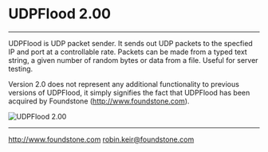 # UDPFlood 2.00
-------------

UDPFlood is UDP packet sender. It sends out UDP packets to the specfied IP and port at a controllable rate. Packets can be made from a typed text string, a given number of random bytes or data from a file. Useful for server testing.


Version 2.0 does not represent any additional functionality to previous
versions of UDPFlood, it simply signifies the fact that UDPFlood has
been acquired by Foundstone (http://www.foundstone.com).

![UDPFlood 2.00](https://i.imgur.com/nGv18aVl.png)

----------------------------------------------------------------------

http://www.foundstone.com
robin.keir@foundstone.com
